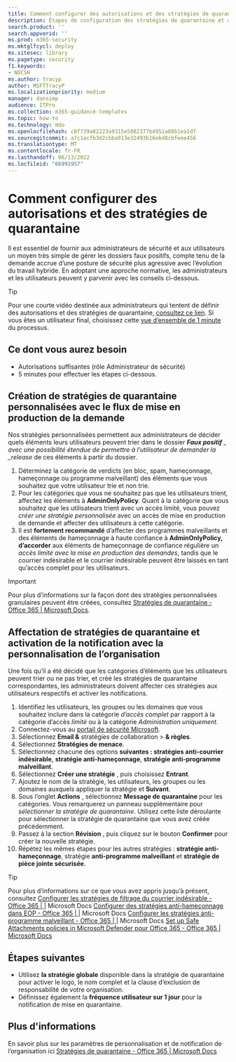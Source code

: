 ```yaml
---
title: Comment configurer des autorisations et des stratégies de quarantaine
description: Étapes de configuration des stratégies de quarantaine et des autorisations entre différents groupes, notamment AdminOnlyPolicy, accès limité, accès complet et fourniture aux administrateurs de sécurité et aux utilisateurs d’un moyen simple de gérer les dossiers faux positifs.
search.product: ''
search.appverid: ''
ms.prod: m365-security
ms.mktglfcycl: deploy
ms.sitesec: library
ms.pagetype: security
f1.keywords:
- NOCSH
ms.author: tracyp
author: MSFTTracyP
ms.localizationpriority: medium
manager: dansimp
audience: ITPro
ms.collection: m365-guidance-templates
ms.topic: how-to
ms.technology: mdo
ms.openlocfilehash: c8f739a82223a9315e5082377b4951a88b1ea1df
ms.sourcegitcommit: a7c1acfb3d2cbba913e32493b16ebd8cbfeee456
ms.translationtype: MT
ms.contentlocale: fr-FR
ms.lasthandoff: 06/13/2022
ms.locfileid: "66991957"
---
```

# <a name="how-to-configure-quarantine-permissions-and-policies"></a>Comment configurer des autorisations et des stratégies de quarantaine

Il est essentiel de fournir aux administrateurs de sécurité et aux utilisateurs un moyen très simple de gérer les dossiers faux positifs, compte tenu de la demande accrue d’une posture de sécurité plus agressive avec l’évolution du travail hybride. En adoptant une approche normative, les administrateurs et les utilisateurs peuvent y parvenir avec les conseils ci-dessous.

> [!TIP]
> Pour une courte vidéo destinée aux administrateurs qui tentent de définir des autorisations et des stratégies de quarantaine, [consultez ce lien](https://www.youtube.com/watch?v=vnar4HowfpY). Si vous êtes un utilisateur final, choisissez cette [vue d’ensemble de 1 minute](https://www.youtube.com/watch?v=s-vozLO43rI) du processus.

## <a name="what-you-will-need"></a>Ce dont vous aurez besoin
- Autorisations suffisantes (rôle Administrateur de sécurité)
- 5 minutes pour effectuer les étapes ci-dessous.

## <a name="creating-custom-quarantine-policies-with-request-release-flow"></a>Création de stratégies de quarantaine personnalisées avec le flux de mise en production de la demande

Nos stratégies personnalisées permettent aux administrateurs de décider quels éléments leurs utilisateurs peuvent trier dans le dossier ***Faux positif** _ avec une possibilité étendue de permettre à l’utilisateur de demander la _release* de ces éléments à partir du dossier.

1. Déterminez la catégorie de verdicts (en bloc, spam, hameçonnage, hameçonnage ou programme malveillant) des éléments que vous souhaitez que votre utilisateur trie et non trie.
1. Pour les catégories que vous ne souhaitez pas que les utilisateurs trient, affectez les éléments à **AdminOnlyPolicy**. Quant à la catégorie que vous souhaitez que les utilisateurs trient avec un accès limité, vous pouvez *créer une stratégie personnalisée* avec un accès de mise en production de demande et affecter des utilisateurs à cette catégorie.
1. Il est **fortement recommandé** d’affecter des programmes malveillants et des éléments de hameçonnage à haute confiance à **AdminOnlyPolicy, d’accorder** aux éléments de hameçonnage de confiance régulière un *accès limité avec la mise en production des demandes*, tandis que le courrier indésirable et le courrier indésirable peuvent être laissés en tant qu’accès complet pour les utilisateurs.

> [!IMPORTANT]
> Pour plus d’informations sur la façon dont des stratégies personnalisées granulaires peuvent être créées, consultez [Stratégies de quarantaine - Office 365 | Microsoft Docs](../../office-365-security/quarantine-policies.md).

## <a name="assigning-quarantine-policies-and-enabling-notification-with-organization-branding"></a>Affectation de stratégies de quarantaine et activation de la notification avec la personnalisation de l’organisation

Une fois qu’il a été décidé que les catégories d’éléments que les utilisateurs peuvent trier ou ne pas trier, et créé les stratégies de quarantaine correspondantes, les administrateurs doivent affecter ces stratégies aux utilisateurs respectifs et activer les notifications.

1. Identifiez les utilisateurs, les groupes ou les domaines que vous souhaitez inclure dans la catégorie *d’accès complet* par rapport à la catégorie d’accès *limité* ou à la catégorie *Administration uniquement*.
1. Connectez-vous au [portail de sécurité Microsoft](https://security.microsoft.com).
1. Sélectionnez **Email &** stratégies de collaboration  > **& règles**.
1. Sélectionnez **Stratégies de menace**.
1. Sélectionnez chacune des options **suivantes : stratégies anti-courrier indésirable**, **stratégie anti-hameçonnage**, **stratégie anti-programme malveillant**.
1. Sélectionnez **Créer une stratégie** , puis choisissez **Entrant**.
1. Ajoutez le nom de la stratégie, les utilisateurs, les groupes ou les domaines auxquels appliquer la stratégie et **Suivant**.
1. Sous l’onglet **Actions** , sélectionnez **Message de quarantaine** pour les catégories. Vous remarquerez un panneau supplémentaire pour *sélectionner la stratégie de quarantaine*. Utilisez cette liste déroulante pour sélectionner la stratégie de quarantaine que vous avez créée précédemment.
1. Passez à la section **Révision** , puis cliquez sur le bouton **Confirmer** pour créer la nouvelle stratégie.
1. Répétez les mêmes étapes pour les autres stratégies : **stratégie anti-hameçonnage**, stratégie **anti-programme malveillant** et **stratégie de pièce jointe sécurisée**.

> [!TIP]
> Pour plus d’informations sur ce que vous avez appris jusqu’à présent, consultez [Configurer les stratégies de filtrage du courrier indésirable - Office 365 | ](../../office-365-security/configure-your-spam-filter-policies.md)|  Microsoft Docs [Configurer des stratégies anti-hameçonnage dans EOP - Office 365 | ](../../office-365-security/configure-anti-phishing-policies-eop.md) |  Microsoft Docs [Configurer les stratégies anti-programme malveillant - Office 365 | ](../../office-365-security/configure-anti-malware-policies.md)|  Microsoft Docs [Set up Safe Attachments policies in Microsoft Defender pour Office 365 - Office 365 | Microsoft Docs](../../office-365-security/set-up-safe-attachments-policies.md)

## <a name="next-steps"></a>Étapes suivantes

- Utilisez **la stratégie globale** disponible dans la stratégie de quarantaine pour activer le logo, le nom complet et la clause d’exclusion de responsabilité de votre organisation.
- Définissez également la **fréquence utilisateur sur 1 jour** pour la notification de mise en quarantaine.

## <a name="more-information"></a>Plus d'informations

En savoir plus sur les paramètres de personnalisation et de notification de l’organisation ici [Stratégies de quarantaine - Office 365 | Microsoft Docs](../../office-365-security/quarantine-policies.md)
